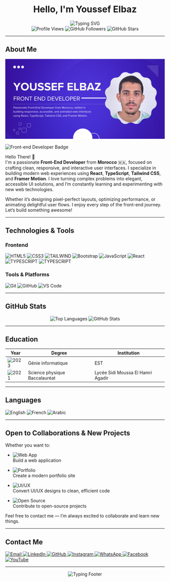 <h1 align="center">Hello, I'm Youssef Elbaz</h1>

<div align="center">
  <img src="https://readme-typing-svg.herokuapp.com?font=Fira+Code&weight=600&size=28&duration=3000&pause=1000&color=5e17eb&center=true&vCenter=true&width=600&lines=Front-end+Developer;Web+Developer;Crafting+Clean,+Responsive+UIs;Always+Learning+And+Improving;" alt="Typing SVG">
</div>


<div align="center">
  <img src="https://komarev.com/ghpvc/?username=abdarrhmanessetaoui&color=5e17eb&style=flat-square&label=Profile+Views" alt="Profile Views">
  <img src="https://img.shields.io/github/followers/elbaz-youssef?color=5e17eb&style=flat-square&logo=github&label=Followers" alt="GitHub Followers">
  <img src="https://img.shields.io/github/stars/elbaz-youssef?color=5e17eb&style=flat-square&logo=github&label=Stars" alt="GitHub Stars">
</div>

---

## About Me

<p align="center">
  <img src="banner.png" alt="Banner Youssef Elbaz" style="width:100%; max-height:300px; object-fit:cover;">
</p>

<p>
  <img src="https://img.shields.io/badge/_FRONT_END-DEVELOPER-5E17EB?style=for-the-badge&labelColor=000000" alt="Front-end Developer Badge" />
</p>

Hello There! 👋  
I'm a passionate **Front-End Developer** from **Morocco** 🇲🇦, focused on crafting clean, responsive, and interactive user interfaces. I specialize in building modern web experiences using **React**, **TypeScript**, **Tailwind CSS**, and **Framer Motion**. I love turning complex problems into elegant, accessible UI solutions, and I’m constantly learning and experimenting with new web technologies.

Whether it’s designing pixel-perfect layouts, optimizing performance, or animating delightful user flows. I enjoy every step of the front-end journey. Let’s build something awesome!

---

## Technologies & Tools

### Frontend

<p>
  <img src="https://img.shields.io/badge/HTML5-E34F26?style=for-the-badge&logo=html5&logoColor=white" alt="HTML5">
  <img src="https://img.shields.io/badge/CSS3-1572B6?style=for-the-badge&logo=css&logoColor=white" alt="CSS3">
  <img src="https://img.shields.io/badge/TAILWIND CSS-1572B6?style=for-the-badge&logo=tailwindcss&logoColor=white" alt="TAILWIND">
  <img src="https://img.shields.io/badge/Bootstrap-563D7C?style=for-the-badge&logo=bootstrap&logoColor=white" alt="Bootstrap">
  <img src="https://img.shields.io/badge/JavaScript-F7DF1E?style=for-the-badge&logo=javascript&logoColor=black" alt="JavaScript">
  <img src="https://img.shields.io/badge/React-20232A?style=for-the-badge&logo=react&logoColor=61DAFB" alt="React">
  <img src="https://img.shields.io/badge/TYPESCRIPT-1572B6?style=for-the-badge&logo=typescript&logoColor=white" alt="TYPESCRIPT">
  <img src="https://img.shields.io/badge/FRAMER MOTION-1572B6?style=for-the-badge&logo=framer&logoColor=white" alt="TYPESCRIPT">
</p>

### Tools & Platforms

<p>
  <img src="https://img.shields.io/badge/Git-F05032?style=for-the-badge&logo=git&logoColor=white" alt="Git">
  <img src="https://img.shields.io/badge/GitHub-100000?style=for-the-badge&logo=github&logoColor=white" alt="GitHub">
  <img src="https://img.shields.io/badge/Visual_Studio_Code-0078D4?style=for-the-badge&logo=visual-studio-code&logoColor=white" alt="VS Code">
</p>

---

## GitHub Stats

<div align="center">
   <img src="https://github-readme-stats.vercel.app/api/top-langs/?username=elbaz-youssef&layout=compact&theme=radical&hide_border=true&bg_color=0D1117&title_color=5e17eb&text_color=FFFFFF" width="48%" alt="Top Languages">
  <img src="https://github-readme-stats.vercel.app/api?username=elbaz-youssef&show_icons=true&theme=radical&hide_border=true&bg_color=0D1117&title_color=5e17eb&icon_color=5e17eb&text_color=FFFFFF" width="48%" alt="GitHub Stats">
</div>

---

## Education

| Year                         | Degree                  | Institution               |
|------------------------------|-------------------------|---------------------------|
| ![2023](https://img.shields.io/badge/2023-5e17eb?style=for-the-badge&logo=calendar&logoColor=white) | Génie informatique      | EST                   |
| ![2021](https://img.shields.io/badge/2021-5e17eb?style=for-the-badge&logo=calendar&logoColor=white) | Science physique Baccalauréat | Lycée Sidi Moussa El Hamri Agadir |

---

## Languages

<p>
  <img src="https://img.shields.io/badge/English-B2-5e17eb?style=for-the-badge&logo=googletranslate&logoColor=white" alt="English">
  <img src="https://img.shields.io/badge/French-B1-5e17eb?style=for-the-badge&logo=googletranslate&logoColor=white" alt="French">
  <img src="https://img.shields.io/badge/Arabic-Native-5e17eb?style=for-the-badge&logo=googletranslate&logoColor=white" alt="Arabic">
</p>


---

## Open to Collaborations & New Projects

Whether you want to:

-  
  ![Web App](https://img.shields.io/badge/Web%20Application-blue?style=flat-square&logo=appveyor)  
  Build a web application  

-  
  ![Portfolio](https://img.shields.io/badge/Portfolio%20Site-green?style=flat-square&logo=jekyll)  
  Create a modern portfolio site  

-  
  ![UI/UX](https://img.shields.io/badge/UI--UX%20to%20Code-orange?style=flat-square&logo=figma)  
  Convert UI/UX designs to clean, efficient code  

-  
  ![Open Source](https://img.shields.io/badge/Open%20Source-purple?style=flat-square&logo=github)  
  Contribute to open-source projects  

Feel free to contact me — I’m always excited to collaborate and learn new things.

---


## Contact Me



<p>
  <a href="mailto:youssef.devworks@gmail.com" title="Send me an email">
    <img src="https://img.shields.io/badge/Email-D14836?style=for-the-badge&logo=gmail&logoColor=white" alt="Email">
  </a>
  <a href="https://www.linkedin.com/in/youssef-elbaz-9930482b3" target="_blank" rel="noopener noreferrer" title="My LinkedIn Profile">
    <img src="https://img.shields.io/badge/LinkedIn-0077B5?style=for-the-badge&logo=linkedin&logoColor=white" alt="LinkedIn">
  </a>
  <a href="https://github.com/elbaz-youssef" target="_blank" rel="noopener noreferrer" title="My GitHub Profile">
    <img src="https://img.shields.io/badge/GitHub-100000?style=for-the-badge&logo=github&logoColor=white" alt="GitHub">
  </a>
  <a href="https://instagram.com/you_ssef.elbaz" target="_blank" rel="noopener noreferrer" title="My Instagram Profile">
    <img src="https://img.shields.io/badge/Instagram-E4405F?style=for-the-badge&logo=instagram&logoColor=white" alt="Instagram">
  </a>
  <a href="https://wa.me/212616657085" target="_blank" rel="noopener noreferrer" title="Chat on WhatsApp">
    <img src="https://img.shields.io/badge/WhatsApp-25D366?style=for-the-badge&logo=whatsapp&logoColor=white" alt="WhatsApp">
  </a>
  <a href="https://www.facebook.com/profile.php?id=61578763917261" target="_blank" rel="noopener noreferrer" title="My Facebook Profile">
    <img src="https://img.shields.io/badge/Facebook-1877F2?style=for-the-badge&logo=facebook&logoColor=white" alt="Facebook">
  </a>
  <a href="https://www.youtube.com/@you-g6s5u" target="_blank" rel="noopener noreferrer" title="My YouTube Channel">
    <img src="https://img.shields.io/badge/YouTube-FF0000?style=for-the-badge&logo=youtube&logoColor=white" alt="YouTube">
  </a>
</p>







---

<div align="center">
  <img src="https://readme-typing-svg.herokuapp.com?font=Fira+Code&size=24&pause=1500&color=5e17eb&center=true&width=450&lines=Join+me;Let's+create+together!" alt="Typing Footer" />
</div>
